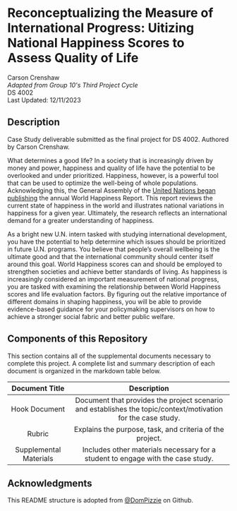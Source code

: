 # Reconceptualizing the Measure of International Progress: Uitizing National Happiness Scores to Assess Quality of Life
Carson Crenshaw <br />
_Adapted from Group 10's Third Project Cycle_ <br />
DS 4002 <br />
Last Updated: 12/11/2023

## Description
Case Study deliverable submitted as the final project for DS 4002. Authored by Carson Crenshaw. 

What determines a good life? In a society that is increasingly driven by money and power, happiness and quality of life have the potential to be overlooked and under prioritized. Happiness, however, is a powerful tool that can be used to optimize the well-being of whole populations. Acknowledging this, the General Assembly of the [United Nations began publishing](https://worldhappiness.report/ed/2022/foreword/) the annual World Happiness Report. This report reviews the current state of happiness in the world and illustrates national variations in happiness for a given year. Ultimately, the research reflects an international demand for a greater understanding of happiness. 

As a bright new U.N. intern tasked with studying international development, you have the potential to help determine which issues should be prioritized in future U.N. programs. You believe that people’s overall wellbeing is the ultimate good and that the international community should center itself around this goal. World Happiness scores can and should be employed to strengthen societies and achieve better standards of living. As happiness is increasingly considered an important measurement of national progress, you are tasked with examining the relationship between World Happiness scores and life evaluation factors. By figuring out the relative importance of different domains in shaping happiness, you will be able to provide evidence-based guidance for your policymaking supervisors on how to achieve a stronger social fabric and better public welfare. 

## Components of this Repository

This section contains all of the supplemental documents necessary to complete this project. A complete list and summary description of each document is organized in the markdown table below.

| 	Document Title	 | 	Description	 | 
| 	:-----:	 | 	:-----:	 |
| 	Hook Document	| Document that provides the project scenario and establishes the topic/context/motivation for the case study.	| 
| 	Rubric	| Explains the purpose, task, and criteria of the project. |
| 	Supplemental Materials	| Includes other materials necessary for a student to engage with the case study.	|

## Acknowledgments
This README structure is adopted from [@DomPizzie](https://gist.github.com/DomPizzie) on Github. 
